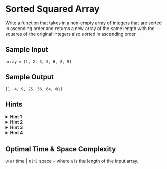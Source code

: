 # Sorted Squared Array

Write a function that takes in a non-empty array of integers that are sorted in ascending order and returns a new array of the same length with the squares of the original integers also sorted in ascending order.

## Sample Input

```plaintext
array = [1, 2, 3, 5, 6, 8, 9]
```

## Sample Output

```plaintext
[1, 4, 9, 25, 36, 64, 81]
```

## Hints

<details>
<summary><b>Hint 1</b></summary>

While the integers in the input array are sorted in increasing order, their squares won't necessarily be as well, because of the possible presence of negative numbers.

</details>

<details>
<summary><b>Hint 2</b></summary>

Traverse the array value by value, square each value, and insert the squares into an output array. Then, sort the output array before returning it. Is this the optimal solution?

</details>

<details>
<summary><b>Hint 3</b></summary>

To reduce the time complexity of the algorithm mentioned in Hint #2, you need to avoid sorting the output array. To do this, as you square the values of the input array, try to directly insert them into their correct position in the output array.

</details>

<details>
<summary><b>Hint 4</b></summary>

Use two pointers to keep track of the smallest and largest values in the input array. Compare the absolute values of these smallest and largest values, square the larger absolute value, and place the square at the end of the output array, filling it up from right to left. Move the pointers accordingly, and repeat this process until the output array is filled.

</details>

## Optimal Time & Space Complexity

`O(n)` time | `O(n)` space - where `n` is the length of the input array.

